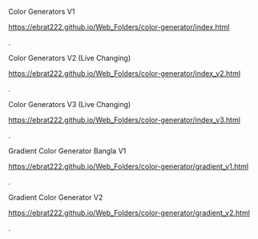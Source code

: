 Color Generators V1

https://ebrat222.github.io/Web_Folders/color-generator/index.html

.

Color Generators V2 (Live Changing)

https://ebrat222.github.io/Web_Folders/color-generator/index_v2.html

.

Color Generators V3 (Live Changing)

https://ebrat222.github.io/Web_Folders/color-generator/index_v3.html

.

Gradient Color Generator Bangla V1

https://ebrat222.github.io/Web_Folders/color-generator/gradient_v1.html

.

Gradient Color Generator V2

https://ebrat222.github.io/Web_Folders/color-generator/gradient_v2.html

.